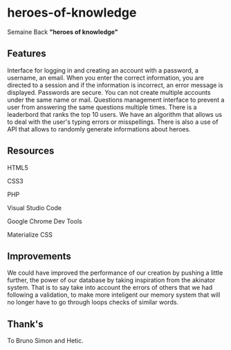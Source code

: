 # heroes-of-knowledge

Semaine Back **"heroes of knowledge"**

## Features

Interface for logging in and creating an account with a password, a username, an email.
When you enter the correct information, you are directed to a session and if the information is incorrect, an error message is displayed.
Passwords are secure.
You can not create multiple accounts under the same name or mail.
Questions management interface to prevent a user from answering the same questions multiple times.
There is a leaderbord that ranks the top 10 users.
We have an algorithm that allows us to deal with the user's typing errors or misspellings.
There is also a use of API that allows to randomly generate informations about heroes.

## Resources

HTML5

CSS3

PHP

Visual Studio Code

Google Chrome Dev Tools

Materialize CSS


## Improvements

We could have improved the performance of our creation by pushing a little further, the power of our database by taking inspiration from the akinator system. That is to say take into account the errors of others that we had following a validation, to make more inteligent our memory system that will no longer have to go through loops checks of similar words.


## Thank's

To Bruno Simon and Hetic.
